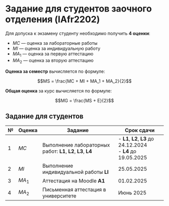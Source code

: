 # Задание для студентов заочного отделения (IAfr2202)

Для допуска к экзамену студенту необходимо получить **4 оценки**:

- $MC$ — оценка за лабораторные работы
- $MI$ — оценка за индивидуальную работу
- $MA_1$ — оценка за первую аттестацию
- $MA_2$ — оценка за вторую аттестацию

**Оценка за семестр** вычисляется по формуле:

$$MS = \frac{MC + MI + MA_1 + MA_2}{2}$$

**Общая оценка** за курс вычисляется по формуле:

$$MG = \frac{MS + E}{2}$$

## Задание для студентов

| №   | Оценка | Задание                                                                | Срок сдачи                                                       |
| --- | ------ | ---------------------------------------------------------------------- |------------------------------------------------------------------|
| 1   | $MC$   | Выполнение лабораторных работ: **L1**, **L2**, **L3**, **L4**| - **L1**, **L2**, **L3** до 24.12.2024<br>- **L4** до 19.05.2025 |
| 2   | $MI$   | Выполнение индивидуальной работы **LI**                                | 25.05.2025                                                       |
| 3   | $MA_1$  | Аттестация на Moodle **A1**                                            | 01.02.2025                                                       |
| 4   | $MA_2$  | Письменная аттестация в университете                                   | Июнь 2025                                                        |
